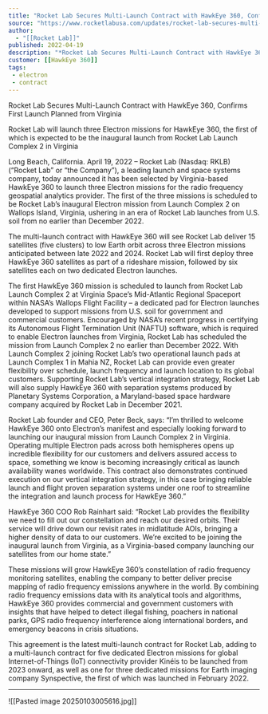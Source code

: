 ```yaml
---
title: "Rocket Lab Secures Multi-Launch Contract with HawkEye 360, Confirms First Launch Planned from Virginia "
source: "https://www.rocketlabusa.com/updates/rocket-lab-secures-multi-launch-contract-with-hawkeye-360-confirms-first-launch-planned-from-virginia/"
author:
  - "[[Rocket Lab]]"
published: 2022-04-19
description: "*Rocket Lab Secures Multi-Launch Contract with HawkEye 360, Confirms First Launch Planned from Virginia*"
customer: [[HawkEye 360]]
tags: 
 - electron
 - contract
---
```

Rocket Lab Secures Multi-Launch Contract with HawkEye 360, Confirms First Launch Planned from Virginia

Rocket Lab will launch three Electron missions for HawkEye 360, the first of which is expected to be the inaugural launch from Rocket Lab Launch Complex 2 in Virginia

Long Beach, California. April 19, 2022 – Rocket Lab (Nasdaq: RKLB) (“Rocket Lab” or “the Company”), a leading launch and space systems company, today announced it has been selected by Virginia-based HawkEye 360 to launch three Electron missions for the radio frequency geospatial analytics provider. The first of the three missions is scheduled to be Rocket Lab’s inaugural Electron mission from Launch Complex 2 on Wallops Island, Virginia, ushering in an era of Rocket Lab launches from U.S. soil from no earlier than December 2022.

The multi-launch contract with HawkEye 360 will see Rocket Lab deliver 15 satellites (five clusters) to low Earth orbit across three Electron missions anticipated between late 2022 and 2024. Rocket Lab will first deploy three HawkEye 360 satellites as part of a rideshare mission, followed by six satellites each on two dedicated Electron launches.

The first HawkEye 360 mission is scheduled to launch from Rocket Lab Launch Complex 2 at Virginia Space’s Mid-Atlantic Regional Spaceport within NASA’s Wallops Flight Facility – a dedicated pad for Electron launches developed to support missions from U.S. soil for government and commercial customers. Encouraged by NASA’s recent progress in certifying its Autonomous Flight Termination Unit (NAFTU) software, which is required to enable Electron launches from Virginia, Rocket Lab has scheduled the mission from Launch Complex 2 no earlier than December 2022. With Launch Complex 2 joining Rocket Lab’s two operational launch pads at Launch Complex 1 in Mahia NZ, Rocket Lab can provide even greater flexibility over schedule, launch frequency and launch location to its global customers. Supporting Rocket Lab’s vertical integration strategy, Rocket Lab will also supply HawkEye 360 with separation systems produced by Planetary Systems Corporation, a Maryland-based space hardware company acquired by Rocket Lab in December 2021.

Rocket Lab founder and CEO, Peter Beck, says: “I’m thrilled to welcome HawkEye 360 onto Electron’s manifest and especially looking forward to launching our inaugural mission from Launch Complex 2 in Virginia. Operating multiple Electron pads across both hemispheres opens up incredible flexibility for our customers and delivers assured access to space, something we know is becoming increasingly critical as launch availability wanes worldwide. This contract also demonstrates continued execution on our vertical integration strategy, in this case bringing reliable launch and flight proven separation systems under one roof to streamline the integration and launch process for HawkEye 360.”

HawkEye 360 COO Rob Rainhart said: “Rocket Lab provides the flexibility we need to fill out our constellation and reach our desired orbits. Their service will drive down our revisit rates in midlatitude AOIs, bringing a higher density of data to our customers. We’re excited to be joining the inaugural launch from Virginia, as a Virginia-based company launching our satellites from our home state.”

These missions will grow HawkEye 360’s constellation of radio frequency monitoring satellites, enabling the company to better deliver precise mapping of radio frequency emissions anywhere in the world. By combining radio frequency emissions data with its analytical tools and algorithms, HawkEye 360 provides commercial and government customers with insights that have helped to detect illegal fishing, poachers in national parks, GPS radio frequency interference along international borders, and emergency beacons in crisis situations.

This agreement is the latest multi-launch contract for Rocket Lab, adding to a multi-launch contract for five dedicated Electron missions for global Internet-of-Things (IoT) connectivity provider Kinéis to be launched from 2023 onward, as well as one for three dedicated missions for Earth imaging company Synspective, the first of which was launched in February 2022.   

---

![[Pasted image 20250103005616.jpg]]